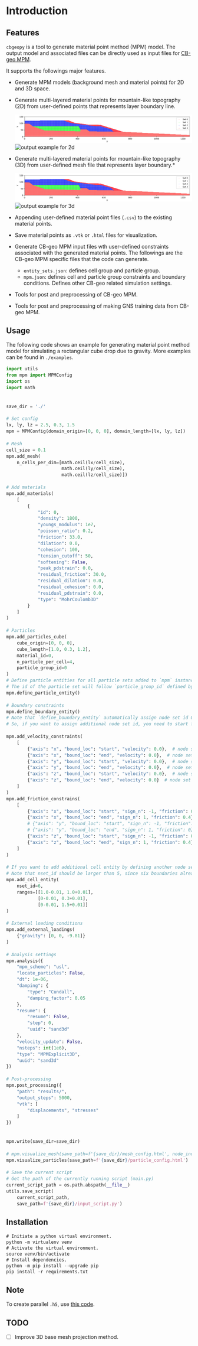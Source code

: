 # Introduction

## Features
`cbgeopy` is a tool to generate material point method (MPM) model. The output model 
and associated files can be directly used as input files for [CB-geo MPM](https://github.com/cb-geo/mpm).

It supports the followings major features.

* Generate MPM models (background mesh and material points) for 2D and 3D space.
* Generate multi-layered material points for mountain-like topography (2D) from user-defined points that represents layer boundary line.


  ![output example for 2d](docs/img/mp2d-example.png "Material point output example for 2d slope")
  ![output example for 2d](img/mp2d-example.png "Material point output example for 2d slope")


* Generate multi-layered material points for mountain-like topography (3D) from user-defined mesh file that represents layer boundary.* 


  ![output example for 3d](docs/img/mp2d-example.png "Material point output example for 2d slope")
  ![output example for 3d](img/mp3d-example.png "Material point output example for 3d slope")


* Appending user-defined material point files (`.csv`) to the existing material points.
* Save material points as `.vtk` or `.html` files for visualization.  
* Generate CB-geo MPM input files wth user-defined constraints associated with the generated material points. The followings are
the CB-geo MPM specific files that the code can generate. 
  * `entity_sets.json`: defines cell group and particle group.
  * `mpm.json`: defines cell and particle group constraints and boundary conditions. Defines other CB-geo related simulation settings.
* Tools for post and preprocessing of CB-geo MPM.
* Tools for post and preprocessing of making GNS training data from CB-geo MPM.


## Usage
The following code shows an example for generating material point method model for simulating a rectangular cube drop 
due to gravity. More examples can be found in `./examples`. 

```python
import utils
from mpm import MPMConfig
import os
import math


save_dir = './'

# Set config
lx, ly, lz = 2.5, 0.3, 1.5
mpm = MPMConfig(domain_origin=[0, 0, 0], domain_length=[lx, ly, lz])

# Mesh
cell_size = 0.1
mpm.add_mesh(
    n_cells_per_dim=[math.ceil(lx/cell_size),
                     math.ceil(ly/cell_size),
                     math.ceil(lz/cell_size)])

# Add materials
mpm.add_materials(
    [
        {
            "id": 0,
            "density": 1800,
            "youngs_modulus": 1e7,
            "poisson_ratio": 0.2,
            "friction": 33.0,
            "dilation": 0.0,
            "cohesion": 100,
            "tension_cutoff": 50,
            "softening": False,
            "peak_pdstrain": 0.0,
            "residual_friction": 30.0,
            "residual_dilation": 0.0,
            "residual_cohesion": 0.0,
            "residual_pdstrain": 0.0,
            "type": "MohrCoulomb3D"
        }
    ]
)

# Particles
mpm.add_particles_cube(
    cube_origin=[0, 0, 0],
    cube_length=[1.0, 0.3, 1.2],
    material_id=0,
    n_particle_per_cell=4,
    particle_group_id=0
)
# Define particle entities for all particle sets added to `mpm` instance. 
# The id of the particle set will follow `particle_group_id` defined by `add_particles_cube` method. 
mpm.define_particle_entity()

# Boundary constraints
mpm.define_boundary_entity()
# Note that `define_boundary_entity` automatically assign node set id 0 to 5 to each boundary in 3d domain.
# So, if you want to assign additional node set id, you need to start from 6. 

mpm.add_velocity_constraints(
    [
        {"axis": "x", "bound_loc": "start", "velocity": 0.0},  # node set id 0 (hardcoded)
        {"axis": "x", "bound_loc": "end", "velocity": 0.0},  # node set id 1 (hardcoded)
        {"axis": "y", "bound_loc": "start", "velocity": 0.0},  # node set id 2 (hardcoded)
        {"axis": "y", "bound_loc": "end", "velocity": 0.0},  # node set id 3 (hardcoded)
        {"axis": "z", "bound_loc": "start", "velocity": 0.0},  # node set id 4 (hardcoded)
        {"axis": "z", "bound_loc": "end", "velocity": 0.0}  # node set id 5 (hardcoded)
    ]
)
mpm.add_friction_constrains(
    [
        {"axis": "x", "bound_loc": "start", "sign_n": -1, "friction": 0.4},
        {"axis": "x", "bound_loc": "end", "sign_n": 1, "friction": 0.4},
        # {"axis": "y", "bound_loc": "start", "sign_n": -1, "friction": 0},
        # {"axis": "y", "bound_loc": "end", "sign_n": 1, "friction": 0},
        {"axis": "z", "bound_loc": "start", "sign_n": -1, "friction": 0.4},
        {"axis": "z", "bound_loc": "end", "sign_n": 1, "friction": 0.4}
    ]
)

# If you want to add additional cell entity by defining another node set, you can do the following. 
# Note that nset_id should be larger than 5, since six boundaries already occupies nset_id 0 to 5. 
mpm.add_cell_entity(
    nset_id=6,
    ranges=[[1.0-0.01, 1.0+0.01],
            [0-0.01, 0.3+0.01],
            [0-0.01, 1.5+0.01]]
)

# External loading conditions
mpm.add_external_loadings(
    {"gravity": [0, 0, -9.81]}
)

# Analysis settings
mpm.analysis({
    "mpm_scheme": "usl",
    "locate_particles": False,
    "dt": 1e-06,
    "damping": {
        "type": "Cundall",
        "damping_factor": 0.05
    },
    "resume": {
        "resume": False,
        "step": 0,
        "uuid": "sand3d"
    },
    "velocity_update": False,
    "nsteps": int(1e6),
    "type": "MPMExplicit3D",
    "uuid": "sand3d"
})

# Post-processing
mpm.post_processing({
    "path": "results/",
    "output_steps": 5000,
    "vtk": [
        "displacements", "stresses"
    ]
})


mpm.write(save_dir=save_dir)

# mpm.visualize_mesh(save_path=f'{save_dir}/mesh_config.html', node_indices=True)
mpm.visualize_particles(save_path=f'{save_dir}/particle_config.html')

# Save the current script
# Get the path of the currently running script (main.py)
current_script_path = os.path.abspath(__file__)
utils.save_script(
    current_script_path,
    save_path=f'{save_dir}/input_script.py')
```

## Installation
```shell
# Initiate a python virtual environment.
python -m virtualenv venv
# Activate the virtual environment.
source venv/bin/activate
# Install dependencies.
python -m pip install --upgrade pip
pip install -r requirements.txt
```

## Note
To create parallel `.h5`, use [this code](https://github.com/kks32/mpm-csv-hdf5).

## TODO
- [ ] Improve 3D base mesh projection method.
